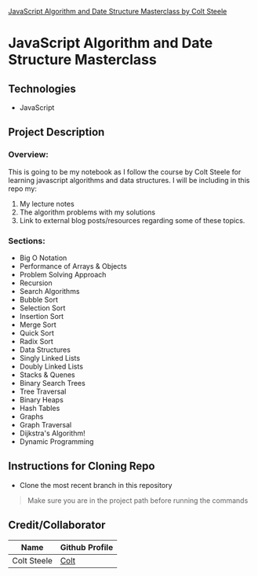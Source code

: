 [JavaScript Algorithm and Date Structure Masterclass by Colt Steele](https://www.udemy.com/share/101X5sAEodd1ZRQHo=/)

# JavaScript Algorithm and Date Structure Masterclass

## Technologies

- JavaScript

## Project Description

### Overview:

This is going to be my notebook as I follow the course by Colt Steele for learning javascript algorithms and data structures. I will be including in this repo my:

1.  My lecture notes
2.  The algorithm problems with my solutions
3.  Link to external blog posts/resources regarding some of these topics.

### Sections:

- Big O Notation
- Performance of Arrays & Objects
- Problem Solving Approach
- Recursion
- Search Algorithms
- Bubble Sort
- Selection Sort
- Insertion Sort
- Merge Sort
- Quick Sort
- Radix Sort
- Data Structures
- Singly Linked Lists
- Doubly Linked Lists
- Stacks & Quenes
- Binary Search Trees
- Tree Traversal
- Binary Heaps
- Hash Tables
- Graphs
- Graph Traversal
- Dijkstra's Algorithm!
- Dynamic Programming

## Instructions for Cloning Repo

- Clone the most recent branch in this repository

> Make sure you are in the project path before running the commands

## Credit/Collaborator

| Name        | Github Profile                  |
| ----------- | ------------------------------- |
| Colt Steele | [Colt](https://github.com/Colt) |
